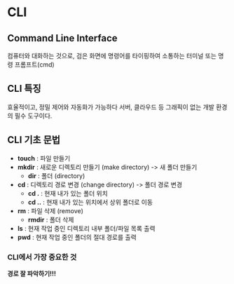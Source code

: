 # CLI
## Command Line Interface
컴퓨터와 대화하는 것으로, 검은 화면에 명령어를 타이핑하여 소통하는 터미널 또는 명령 프롬프트(cmd)

## CLI 특징
효율적이고, 정밀 제어와 자동화가 가능하다
서버, 클라우드 등 그래픽이 없는 개발 환경의 필수 도구이다.

## CLI 기초 문법
- **touch** : 파일 만들기
- **mkdir** : 새로운 디렉토리 만들기 (make directory)
    -> 새 폴더 만들기
    - **dir** : 폴더 (directory)
- **cd** : 디렉토리 경로 변경 (change directory)
    -> 폴더 경로 변경
    - **cd .** : 현재 내가 있는 폴더 위치
    - **cd ..** : 현재 내가 있는 위치에서 상위 폴더로 이동
- **rm** : 파일 삭제 (remove)
    - **rmdir** : 폴더 삭제
- **ls** : 현재 작업 중인 디렉토리 내부 폴더/파일 목록 출력
- **pwd** : 현재 작업 중인 폴더의 절대 경로를 출력

### CLI에서 가장 중요한 것
**경로 잘 파악하기!!!**